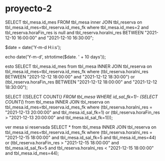 # proyecto-2


SELECT tbl_mesa.id_mes FROM tbl_mesa inner JOIN tbl_reserva on tbl_mesa.id_mes=tbl_reserva.id_mes_fk where tbl_mesa.id_mes=2 and tbl_reserva.horaFin_res is null and tbl_reserva.horaIni_res BETWEEN "2021-12-10 16:00:00" and "2021-12-10 16:30:00";

$date = date('Y-m-d H:i:s');

echo date('Y-m-d', strtotime($date. ' + 10 days'));


esto
SELECT tbl_mesa.id_mes from tbl_mesa INNER JOIN tbl_reserva on tbl_mesa.id_mes=tbl_reserva.id_mes_fk where (tbl_reserva.horaIni_res BETWEEN "2021-12-12 18:00:00" and "2021-12-12 18:30:00") or (tbl_reserva.horaFin_res BETWEEN "2021-12-12 18:00:00" and "2021-12-12 18:30:00");


SELECT ((SELECT COUNT(*) FROM tbl_mesa WHERE id_sal_fk=1)- (SELECT COUNT(*) from tbl_mesa INNER JOIN tbl_reserva on tbl_mesa.id_mes=tbl_reserva.id_mes_fk where (tbl_reserva.horaIni_res = "2021-12-13 20:00:00" and tbl_mesa.id_sal_fk=1) or (tbl_reserva.horaFin_res > "2021-12-13 20:00:00" and tbl_mesa.id_sal_fk=1)));


ver mesa si reservada
SELECT * from tbl_mesa INNER JOIN tbl_reserva on tbl_mesa.id_mes=tbl_reserva.id_mes_fk where (tbl_reserva.horaIni_res = "2021-12-15 18:00:00" and tbl_mesa.id_sal_fk=5 and tbl_mesa.id_mes=44) or (tbl_reserva.horaFin_res > "2021-12-15 18:00:00" and tbl_mesa.id_sal_fk=5 and tbl_reserva.horaIni_res < "2021-12-15 18:00:00" and tbl_mesa.id_mes=44);